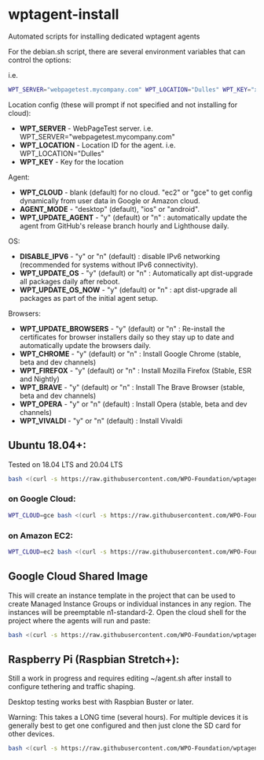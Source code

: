 # wptagent-install
Automated scripts for installing dedicated wptagent agents

For the debian.sh script, there are several environment variables that can control the options:

i.e.
```bash
WPT_SERVER="webpagetest.mycompany.com" WPT_LOCATION="Dulles" WPT_KEY="xxxSomeSecretKeyxxx" DISABLE_IPV6=y WPT_OPERA=y WPT_VIVALDI=y bash <(curl -s https://raw.githubusercontent.com/WPO-Foundation/wptagent-install/master/debian.sh)
```

Location config (these will prompt if not specified and not installing for cloud):
* **WPT_SERVER** - WebPageTest server. i.e. WPT_SERVER="webpagetest.mycompany.com"
* **WPT_LOCATION** - Location ID for the agent. i.e. WPT_LOCATION="Dulles"
* **WPT_KEY** - Key for the location

Agent:
* **WPT_CLOUD** - blank (default) for no cloud. "ec2" or "gce" to get config dynamically from user data in Google or Amazon cloud.
* **AGENT_MODE** - "desktop" (default), "ios" or "android".
* **WPT_UPDATE_AGENT** - "y" (default) or "n" : automatically update the agent from GitHub's release branch hourly and Lighthouse daily.

OS:
* **DISABLE_IPV6** - "y" or "n" (default) : disable IPv6 networking (recommended for systems without IPv6 connectivity).
* **WPT_UPDATE_OS** - "y" (default) or "n" : Automatically apt dist-upgrade all packages daily after reboot.
* **WPT_UPDATE_OS_NOW** - "y" (default) or "n" : apt dist-upgrade all packages as part of the initial agent setup.

Browsers:
* **WPT_UPDATE_BROWSERS** - "y" (default) or "n" : Re-install the certificates for browser installers daily so they stay up to date and automatically update the browsers daily.
* **WPT_CHROME** - "y" (default) or "n" : Install Google Chrome (stable, beta and dev channels)
* **WPT_FIREFOX** - "y" (default) or "n" : Install Mozilla Firefox (Stable, ESR and Nightly)
* **WPT_BRAVE** - "y" (default) or "n" : Install The Brave Browser (stable, beta and dev channels)
* **WPT_OPERA** - "y" or "n" (default) : Install Opera (stable, beta and dev channels)
* **WPT_VIVALDI** - "y" or "n" (default) : Install Vivaldi

## Ubuntu 18.04+:
Tested on 18.04 LTS and 20.04 LTS

```bash
bash <(curl -s https://raw.githubusercontent.com/WPO-Foundation/wptagent-install/master/debian.sh)
```

### on Google Cloud:

```bash
WPT_CLOUD=gce bash <(curl -s https://raw.githubusercontent.com/WPO-Foundation/wptagent-install/master/debian.sh)
```

### on Amazon EC2:

```bash
WPT_CLOUD=ec2 bash <(curl -s https://raw.githubusercontent.com/WPO-Foundation/wptagent-install/master/debian.sh)
```

## Google Cloud Shared Image
This will create an instance template in the project that can be used to create Managed Instance Groups or individual instances in any region. The instances will be preemptable n1-standard-2.
Open the cloud shell for the project where the agents will run and paste:

```bash
bash <(curl -s https://raw.githubusercontent.com/WPO-Foundation/wptagent-install/master/gce_image.sh)
```

## Raspberry Pi (Raspbian Stretch+):
Still a work in progress and requires editing ~/agent.sh after install to configure tethering and traffic shaping.

Desktop testing works best with Raspbian Buster or later.

Warning: This takes a LONG time (several hours).  For multiple devices it is generally best to get one configured and then just clone the SD card for other devices.

```bash
bash <(curl -s https://raw.githubusercontent.com/WPO-Foundation/wptagent-install/master/debian.sh)
```
